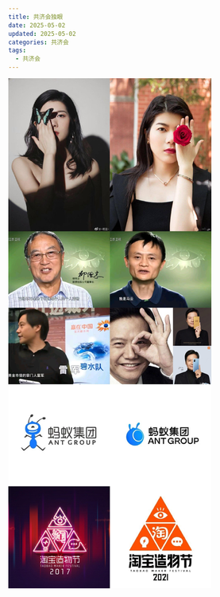 ```yaml
---
title: 共济会独眼
date: 2025-05-02
updated: 2025-05-02
categories: 共济会
tags:
  - 共济会
---
```



![共济会独眼](../../public/eye.jpeg)


